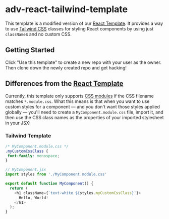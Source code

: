 # adv-react-tailwind-template

This template is a modified version of our [React
Template](https://github.com/alchemycodelab/react-template). It provides a way
to use [Tailwind CSS](https://tailwindcss.com/) classes for styling React
components by using just `className`s and no custom CSS.

## Getting Started

Click "Use this template" to create a new repo with your user as the owner. Then
clone down the newly created repo and get hacking!

## Differences from the [React Template](https://github.com/alchemycodelab/react-template)

Currently, this template only supports [CSS
modules](https://css-tricks.com/css-modules-part-1-need/) if the CSS filename
matches `*.module.css`. What this means is that when you want to use custom
styles for a component — and you don't want those styles applied globally —
you'll need to create a `MyComponent.module.css` file, import it, and then use
the CSS class names as the properties of your imported stylesheet in your JSX:

### Tailwind Template

```css
/* MyComponent.module.css */
.myCustomCssClass {
 font-family: monospace;
}
```

```js
// MyComponent.jsx
import styles from './MyComponent.module.css'

export default function MyComponent() {
  return (
    <h1 className={`text-white ${styles.myCustomCssClass}`}>
      Hello, World!
    </h1>
  );
}

```
